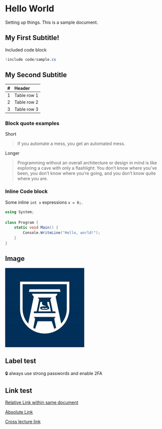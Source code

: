 # Hello World

Setting up things. This is a sample document.

## My First Subtitle!

Included code block

```csharp
!include code/sample.cs
```

## My Second Subtitle

| # | Header |
| --- | :--- |
| 1 | Table row 1 |
| 2 | Table row 2 |
| 3 | Table row 3 |


### Block quote examples


Short

> If you automate a mess, you get an automated mess.

Longer

> Programming without an overall architecture or design in mind is like exploring a cave with only a flashlight: You don’t know where you’ve been, you don’t know where you’re going, and you don’t know quite where you are.


### Inline Code block


Some inline `int x` expressions `x = 0;`.

```csharp
using System;

class Program {
    static void Main() {
        Console.WriteLine("Hello, world!");
    }
}
```

## Image

!["my first image"](./img/image.jpg)
 
## Label test

:lock: always use strong passwords and enable 2FA

## Link test

[Relative Link within same document](#my-first-subtitle)

[Absolute Link](https://augusta.edu)

[Cross lecture link](#general-concepts)
